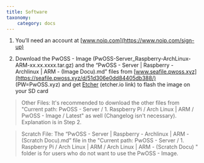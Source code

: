 ```yaml
---
title: Software
taxonomy:
    category: docs
---
```


1. You’ll need an account at [www.noip.com](https://www.noip.com/sign-up)

2. Download the PwOSS - Image (PwOSS-Server_Raspberry-ArchLinux-ARM-xx.xx.xxxx.tar.gz) and the “PwOSS - Server | Raspberry - Archlinux | ARM - (Image Docu).md” files from [www.seafile.pwoss.xyz](https://seafile.pwoss.xyz/d/51d306e0dd84405db388/) (PW=PwOSS.xyz) and get [Etcher](https://www.balena.io/etcher/) (etcher.io link) to flash the image on your SD card

> Other Files:
> It's recommended to download the other files from "Current path: PwOSS - Server / 1. Raspberry Pi / Arch Linux | ARM / PwOSS - Image / Latest" as well (Changelog isn't necessary).
> Explanation is in Step 2.

> Scratch File:
The “PwOSS - Server | Raspberry - Archlinux | ARM - (Scratch Docu).md” file in the "Current path: PwOSS - Server / 1. Raspberry Pi / Arch Linux | ARM / Arch Linux | ARM - (Scratch Docu) " folder is for users who do not want to use the PwOSS - Image.
